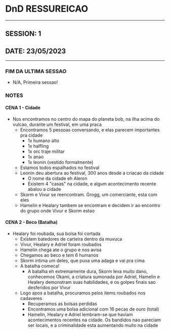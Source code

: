 # DnD RESSUREICAO
----

## SESSION: 1

## DATE: 23/05/2023
----

### FIM DA ULTIMA SESSAO

- N/A, Primeira sessao!
  
### NOTES

#### CENA 1 - Cidade
- Nos encontramos no centro do mapa do planeta bob, na ilha acima do vulcao, durante um festival, em uma praca
  - Encontramos 5 pessoas conversando, e elas parecem importantes pra cidade
    - 1x humano alto
    - 1x halfling
    - 1x orc traje militar
    - 1x anao 
    - 1x leonin (vestido formalmente)
  - Estamos todos espalhados no festival
  - Leonin deu abertura ao festival, 300 anos desde a criacao da cidade
    - O nome da cidade eh Aleron
    - Existem 4 "casas" na cidade, e algum acontecimento recente abalou a cidade
  - Skorm e Vivur se reencontram. Grogg, um comerciante, esta com eles
  - Hamelin e Healary tambem se encontram e decidem ir ao encontro do grupo onde Vivur e Skorm estao

#### CENA 2 - Beco (Batalha)
  - Healary foi roubada, sua bolsa foi cortada
    - Existem batedores de carteira dentro da muvuca
    - Vivur, Healary e Adriel foram roubados
    - Hamelin chega ate o grupo e nos avisa
    - Chegamos ao beco e tem 6 humanos
    - Skorm intima um deles, que puxa uma adaga e vai pra cima
    - A batalha comeca!
      - A batalha eh extremamente dura, Skorm leva muito dano, conhecemos Okami, a criatura sumonada por Adriel, Hamelin e Healery demonstram suas habilidades, e os golpes finais sao desferidos por Vivur
    - Logo apos a batalha, procuramos pelos items roubados nos cadaveres
      - Recuperamos as bolsas perdidas
      - Encontramos uma bolsa adicional com 16 pecas de ouro (total)
      - Hamelin, Healary e Adriel lembram-se que haviam acontecimentos recentes na cidade. Os bandidos nao pareciam ser locais, e a criminalidade esta aumentando muito na cidade
  